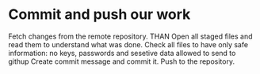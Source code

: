 # Commit and push our work

Fetch changes from the remote repository.
THAN Open all staged files and read them to understand what was done.
Check all files to have only safe information: no keys, passwords and sesetive data allowed to send to githup
Create commit message and commit it.
Push to the repository.
